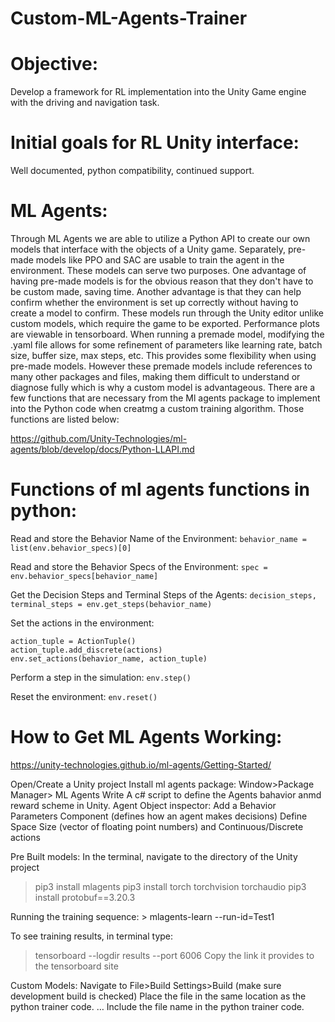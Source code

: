 # Custom-ML-Agents-Trainer
# Objective:
Develop a framework for RL implementation into the Unity Game engine with the driving and navigation task.

# Initial goals for RL Unity interface: 
Well documented, python compatibility, continued support. 

# ML Agents:
Through ML Agents we are able to utilize a Python API to create our own models that interface with the objects of a Unity game. Separately, pre-made models like PPO and SAC are usable to train the agent in the environment. These models can serve two purposes. One advantage of having pre-made models is for the obvious reason that they don't have to be custom made, saving time. Another advantage  is that they can help confirm whether the environment is set up correctly without having to create a model to confirm. These models run through the Unity editor unlike custom models, which require the game to be exported. Performance plots are viewable in tensorboard. When running a premade model, modifying the .yaml file allows for some refinement of parameters like learning rate, batch size, buffer size, max steps,  etc. This provides some flexibility when using pre-made models. However these premade models include references to many other packages and files, making them difficult to understand or diagnose fully which is why a custom model is advantageous. There are a few functions that are necessary from the Ml agents package to implement into the Python code when creatmg a custom training algorithm. Those functions are listed below:

https://github.com/Unity-Technologies/ml-agents/blob/develop/docs/Python-LLAPI.md

# Functions of ml agents functions in python:

Read and store the Behavior Name of the Environment:
```behavior_name = list(env.behavior_specs)[0]```

Read and store the Behavior Specs of the Environment:
```spec = env.behavior_specs[behavior_name]```

Get the Decision Steps and Terminal Steps of the Agents:
```decision_steps, terminal_steps = env.get_steps(behavior_name)```

Set the actions in the environment:
```# Unity Environments expect ActionTuple instances.
action_tuple = ActionTuple()
action_tuple.add_discrete(actions)
env.set_actions(behavior_name, action_tuple)
```

Perform a step in the simulation:
```env.step()```

Reset the environment:
```env.reset()```

# How to Get ML Agents Working:
https://unity-technologies.github.io/ml-agents/Getting-Started/

Open/Create a Unity project
Install ml agents package: Window>Package Manager> ML Agents
Write A c# script to define the Agents bahavior anmd reward scheme in Unity.
Agent Object inspector: 
Add a Behavior Parameters Component (defines how an agent makes decisions)
Define Space Size (vector of floating point numbers) and Continuous/Discrete actions 


Pre Built models:
In the terminal, navigate to the directory of the Unity project
> pip3 install mlagents
> pip3 install torch torchvision torchaudio
> pip3 install protobuf==3.20.3

Running the training sequence:
	> mlagents-learn --run-id=Test1

To see training results, in terminal type: 
> tensorboard --logdir results --port 6006
	Copy the link it provides to the tensorboard site

Custom Models:
Navigate to File>Build Settings>Build  (make sure development build is checked)
Place the file in the same location as the python trainer code.
…
Include the file name in the python trainer code.
